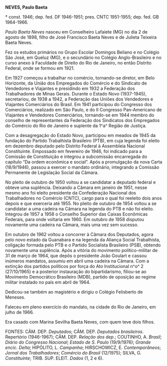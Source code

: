 **NEVES, Paulo Baeta**

\* const. 1946; dep. fed. DF 1946-1951; pres. CNTC 1951-1955; dep. fed.
GB 1964-1966.

*Paulo Baeta Neves* nasceu em Conselheiro Lafaiete (MG) no dia 2 de
agosto de 1898, filho de José Francisco Baeta Neves e de Julieta
Teixeira Baeta Neves.

Fez os estudos primários no Grupo Escolar Domingos Beliano e no Colégio
São José, em Queluz (MG), e o secundário no Colégio Anglo-Brasileiro e
no curso anexo à Faculdade de Direito do Rio de Janeiro, no então
Distrito Federal, onde se formou em 1921.

Em 1927 começou a trabalhar no comércio, tornando-se diretor, em Belo
Horizonte, da União dos Empregados do Comércio e do Sindicato de
Vendedores e Viajantes e presidindo em 1932 a Federação dos
Trabalhadores de Minas Gerais. Durante o Estado Novo (1937-1945),
secretariou, de 1938 a 1942, a Federação das Uniões dos Vendedores e
Viajantes Comerciários do Brasil. Em 1941 participou do Congresso dos
Comerciários, realizado em São Paulo, e do II Congresso Pan-Americano de
Viajantes e Vendedores Comerciários, tornando-se em 1944 membro do
conselho de representantes da Federação dos Sindicatos dos Empregados do
Comércio do Rio de Janeiro e suplente da 1^a^ Região de Justiça.

Com a desagregação do Estado Novo, participou em meados de 1945 da
fundação do Partido Trabalhista Brasileiro (PTB), em cuja legenda foi
eleito em dezembro deputado pelo Distrito Federal à Assembleia Nacional
Constituinte. Empossado em fevereiro de 1946, foi indicado para a
Comissão de Constituição e integrou a subcomissão encarregada do
capítulo “Da ordem econômica e social”. Após a promulgação da nova Carta
(18/9/1946), passou a exercer o mandato ordinário, integrando a Comissão
Permanente de Legislação Social da Câmara.

No pleito de outubro de 1950 voltou a se candidatar a deputado federal e
obteve uma suplência. Deixando a Câmara em janeiro de 1951, nesse mesmo
ano foi eleito presidente da Confederação Nacional dos Trabalhadores no
Comércio (CNTC), cargo para o qual foi reeleito dois anos depois e que
exerceria até 1955. No pleito de outubro de 1954 voltou a se candidatar
a uma cadeira na Câmara na legenda do PTB e não foi eleito. Integrou de
1957 a 1958 o Conselho Superior das Caixas Econômicas Federais, para
onde voltaria em 1960. Em outubro de 1958 disputou novamente uma cadeira
na Câmara, mais uma vez sem sucesso.

Em outubro de 1962 voltou a concorrer à Câmara dos Deputados, agora pelo
novo estado da Guanabara e na legenda da Aliança Social Trabalhista,
coligação formada pelo PTB e o Partido Socialista Brasileiro (PSB),
obtendo novamente uma suplência. Após a vitória do movimento
político-militar de 31 de março de 1964, que depôs o presidente João
Goulart e cassou inúmeros mandatos, assumiu em abril uma cadeira na
Câmara. Com a extinção dos partidos políticos por força do Ato
Institucional n^o^ 2 (27/10/1965) e a posterior instauração do
bipartidarismo, filiou-se ao Movimento Democrático Brasileiro (MDB),
partido de oposição ao regime militar instalado no país em abril de
1964.

Dedicou-se também ao magistério e dirigiu o Colégio Felisberto de
Meneses.

Faleceu em pleno exercício do mandato, na cidade do Rio de Janeiro, em
julho de 1966.

Era casado com Marina Sevilha Baeta Neves, com quem teve dois filhos.

FONTES: CÂM. DEP. *Deputados*; CÂM. DEP. *Deputados brasileiros*.
Repertório (1946-1967); CÂM. DEP. *Relação dos dep*.; COUTINHO, A.
*Brasil*; *Diário do Congresso Nacional*; *Estado de S. Paulo*
(19/9/1976); *Grande encic. Delta*; HIPÓLITO, L. *Campanha*;
HIRSCHOWICZ, E. *Contemporâneos*; *Jornal dos Trabalhadores*; *Comércio
do Brasil* (12/1975); SILVA, G. *Constituinte*; TRIB. SUP. ELEIT.
*Dados* (1, 2 e 6).
